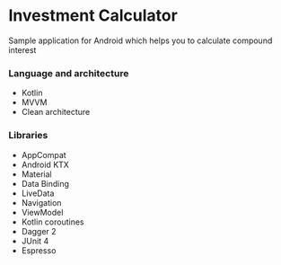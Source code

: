 # Investment Calculator

Sample application for Android which helps you to calculate compound interest

### Language and architecture

* Kotlin
* MVVM
* Clean architecture

### Libraries

* AppCompat
* Android KTX
* Material
* Data Binding
* LiveData
* Navigation
* ViewModel
* Kotlin coroutines
* Dagger 2
* JUnit 4
* Espresso
